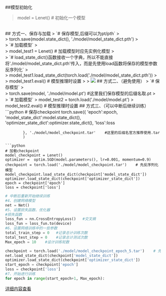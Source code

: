 ##模型初始化
>model = Lenet()      # 初始化一个模型
<br>
## 方式一、保存与加载
> `# 保存模型,后缀可以为pt/pth`
> <br>
> torch.save(model.state_dict(), './model/model_state_dict.pth')
> <br>
> `# 加载模型`
> <br>
> model_test1 = Lenet()   # 加载模型时应先实例化模型
> <br>
> `# load_state_dict()函数接收一个字典，所以不能直接将'./model/model_state_dict.pth'传入，而是先使用load函数将保存的模型参数反序列化`
> <br>
> model_test1.load_state_dict(torch.load('./model/model_state_dict.pth'))
> <br>
> model_test1.eval()    # 模型推理时设置
> > <img src="https://p3-juejin.byteimg.com/tos-cn-i-k3u1fbpfcp/75e035d7956e4c8d843dd96428b2ab7a~tplv-k3u1fbpfcp-zoom-in-crop-mark:4536:0:0:0.awebp" >
## 方式二、（避免使用）
> `# 保存模型`
> <br>
> torch.save(model, './model/model.pt')    #这里我们保存模型的后缀名取.pt
> <br>
> `# 加载模型`
> model_test2 = torch.load('./model/model.pt')     
> model_test2.eval()   # 模型推理时设置
## 方式三、（可以中断后继续训练）
```python
# 保存checkpoint
torch.save({
            'epoch':epoch,
            'model_state_dict':model.state_dict(),
            'optimizer_state_dict':optimizer.state_dict(),
            'loss':loss
            
            }, './model/model_checkpoint.tar'    #这里的后缀名官方推荐使用.tar
            )
```
```python
# 加载checkpoint
model_checkpoint = Lenet()
optimizer =  optim.SGD(model.parameters(), lr=0.001, momentum=0.9)
checkpoint = torch.load('./model/model_checkpoint.tar')    # 先反序列化模型
model_checkpoint.load_state_dict(checkpoint['model_state_dict'])
optimizer.load_state_dict(checkpoint['optimizer_state_dict'])
epoch = checkpoint['epoch']
loss = checkpoint['loss']
```
```python
# 中断后重新开始继续训练
#4、创建网络模型
net = Net()
#5、设置损失函数、优化器
#损失函数
loss_fun = nn.CrossEntropyLoss()   #交叉熵
loss_fun = loss_fun.to(device)
#6、设置网络训练中的一些参数
total_train_step = 0   #记录总计训练次数
total_test_step = 0    #记录总计测试次数
Max_epoch = 10    #设计训练轮数

checkpoint = torch.load('./model/model_checkpoint_epoch_5.tar')    # 先反序列化模型
net.load_state_dict(checkpoint['model_state_dict'])
optimizer.load_state_dict(checkpoint['optimizer_state_dict'])
start_epoch = checkpoint['epoch']
loss = checkpoint['loss']
#7、开始进行训练
for epoch in range(start_epoch+1, Max_epoch):
```
[详细内容查看](https://juejin.cn/post/7164004790416965640)
